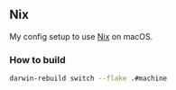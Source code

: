 ## Nix

My config setup to use [Nix](https://nixos.org/nix/) on macOS.

### How to build

```bash
darwin-rebuild switch --flake .#machine
```
